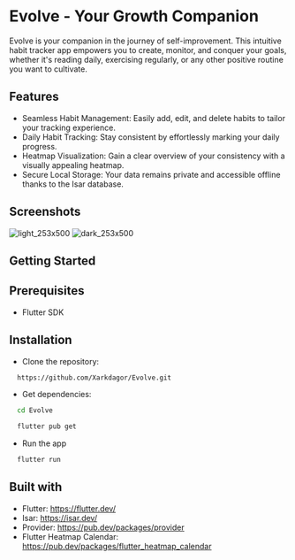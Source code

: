 # Evolve - Your Growth Companion

Evolve is your companion in the journey of self-improvement. This intuitive habit tracker app empowers you to create, monitor, and conquer your goals, whether it's reading daily, exercising regularly, or any other positive routine you want to cultivate.
## Features

- Seamless Habit Management: Easily add, edit, and delete habits to tailor your tracking experience.
- Daily Habit Tracking: Stay consistent by effortlessly marking your daily progress.
- Heatmap Visualization: Gain a clear overview of your consistency with a visually appealing heatmap.
- Secure Local Storage: Your data remains private and accessible offline thanks to the Isar database.

## Screenshots

![light_253x500](https://github.com/Xarkdagor/Evolve/assets/110737967/11f5bbf3-9f5e-40b8-b010-d5f1d81c90a7)    ![dark_253x500](https://github.com/Xarkdagor/Evolve/assets/110737967/9f827174-0b88-492f-90d1-a2bf20f9844c)






## Getting Started
## Prerequisites
 - Flutter SDK

## Installation

- Clone the repository:

```bash
  https://github.com/Xarkdagor/Evolve.git
```

- Get dependencies:
```bash
  cd Evolve
```
```bash
  flutter pub get
```
- Run the app
```bash
  flutter run
```

## Built with

- Flutter: https://flutter.dev/
- Isar: https://isar.dev/
- Provider: https://pub.dev/packages/provider
- Flutter Heatmap Calendar: https://pub.dev/packages/flutter_heatmap_calendar





